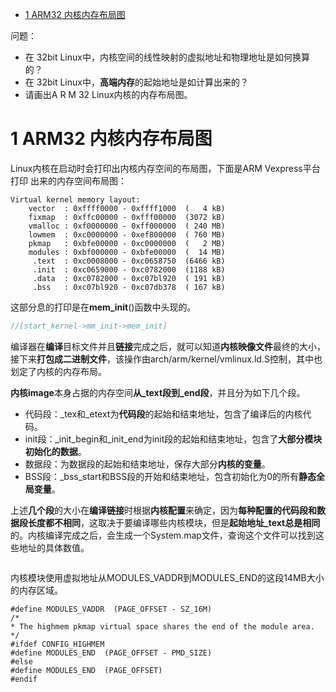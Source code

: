 
<!-- @import "[TOC]" {cmd="toc" depthFrom=1 depthTo=6 orderedList=false} -->

<!-- code_chunk_output -->

* [1 ARM32 内核内存布局图](#1-arm32-内核内存布局图)

<!-- /code_chunk_output -->

问题：

- 在 32bit Linux中，内核空间的线性映射的虚拟地址和物理地址是如何换算的？
- 在 32bit Linux中，**高端内存**的起始地址是如计算出来的？
- 请画出A R M 32 Linux内核的内存布局图。

# 1 ARM32 内核内存布局图

Linux内核在启动时会打印出内核内存空间的布局图，下面是ARM Vexpress平台打印
出来的内存空间布局图：

```
Virtual kernel memory layout:
    vector  : 0xffff0000 - 0xffff1000  (   4 kB)
    fixmap  : 0xffc00000 - 0xfff00000  (3072 kB)    
    vmalloc : 0xf0000000 - 0xff000000  ( 240 MB)
    lowmem  : 0xc0000000 - 0xef800000  ( 760 MB)
    pkmap   : 0xbfe00000 - 0xc0000000  (   2 MB)
    modules : 0xbf000000 - 0xbfe00000  (  14 MB)
     .text  : 0xc0008000 - 0xc0658750  (6466 kB)
     .init  : 0xc0659000 - 0xc0782000  (1188 kB)
     .data  : 0xc0782000 - 0xc07bl920  ( 191 kB)
     .bss   : 0xc07bl920 - 0xc07db378  ( 167 kB)
```

这部分息的打印是在**mem\_init**()函数中头现的。

```cpp
//[start_kernel->mm_init->mem_init]


```

编译器在**编译**目标文件并且**链接**完成之后，就可以知道**内核映像文件**最终的大小，接下来**打包成二进制文件**，该操作由arch/arm/kernel/vmlinux.ld.S控制，其中也划定了内核的内存布局。

**内核image**本身占据的内存空间**从\_text段到\_end段**，并且分为如下几个段。

- 代码段：\_tex和\_etext为**代码段**的起始和结束地址，包含了编译后的内核代码。
- init段：\_init\_begin和\_init\_end为init段的起始和结束地址，包含了**大部分模块初始化的数据**。
- 数据段：为数据段的起始和结束地址，保存大部分**内核的变量**。
- BSS段：\_bss_start和BSS段的开始和结束地址，包含初始化为0的所有**静态全局变量**。

上述**几个段**的大小在**编译链接**时根据**内核配置**来确定，因为**每种配置的代码段和数据段长度都不相同**，这取决于要编译哪些内核模块，但是**起始地址_text总是相同**的。内核编译完成之后，会生成一个System.map文件，查询这个文件可以找到这些地址的具体数值。

```

```

内核模块使用虚拟地址从MODULES\_VADDR到MODULES\_END的这段14MB大小的内存区域。

```
#define MODULES_VADDR  (PAGE_OFFSET - SZ_16M)
/*
* The highmem pkmap virtual space shares the end of the module area.
*/
#ifdef CONFIG_HIGHMEM
#define MODULES_END  (PAGE_OFFSET - PMD_SIZE)
#else
#define MODULES_END  (PAGE_OFFSET)
#endif
```

